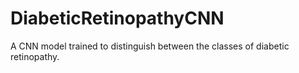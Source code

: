 # DiabeticRetinopathyCNN
A CNN model trained to distinguish between the classes of diabetic retinopathy.
